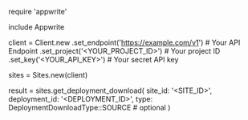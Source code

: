 require 'appwrite'

include Appwrite

client = Client.new
    .set_endpoint('https://example.com/v1') # Your API Endpoint
    .set_project('<YOUR_PROJECT_ID>') # Your project ID
    .set_key('<YOUR_API_KEY>') # Your secret API key

sites = Sites.new(client)

result = sites.get_deployment_download(
    site_id: '<SITE_ID>',
    deployment_id: '<DEPLOYMENT_ID>',
    type: DeploymentDownloadType::SOURCE # optional
)

